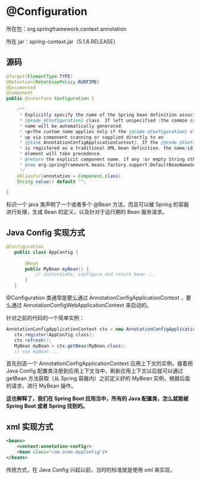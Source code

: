 # @Configuration

所在包：org.springframework.context.annotation

所在 jar：spring-context.jar（5.1.6.RELEASE）

## 源码

```java
@Target(ElementType.TYPE)
@Retention(RetentionPolicy.RUNTIME)
@Documented
@Component
public @interface Configuration {

	/**
	 * Explicitly specify the name of the Spring bean definition associated with the
	 * {@code @Configuration} class. If left unspecified (the common case), a bean
	 * name will be automatically generated.
	 * <p>The custom name applies only if the {@code @Configuration} class is picked
	 * up via component scanning or supplied directly to an
	 * {@link AnnotationConfigApplicationContext}. If the {@code @Configuration} class
	 * is registered as a traditional XML bean definition, the name/id of the bean
	 * element will take precedence.
	 * @return the explicit component name, if any (or empty String otherwise)
	 * @see org.springframework.beans.factory.support.DefaultBeanNameGenerator
	 */
	@AliasFor(annotation = Component.class)
	String value() default "";

}
```

标识一个 java 类声明了一个或者多个 @Bean 方法，而且可以被 Spring 的容器进行处理，生成 Bean 的定义，以及针对于运行期的 Bean 服务请求。

## Java Config 实现方式

```java
@Configuration
   public class AppConfig {
  
       @Bean
       public MyBean myBean() {
           // instantiate, configure and return bean ...
       }
   }
```

@Configuration 类通常是要么通过 AnnotationConfigApplicationContext ，要么通过 AnnotationConfigWebApplicationContext 来启动的。

针对之前的代码的一个简单实例：

```java
AnnotationConfigApplicationContext ctx = new AnnotationConfigApplicationContext();
   ctx.register(AppConfig.class);
   ctx.refresh();
   MyBean myBean = ctx.getBean(MyBean.class);
   // use myBean ...
```

首先创造一个 AnnotationConfigApplicationContext 应用上下文的实例，接着把 Java Config 配置类注册到应用上下文当中，刷新应用上下文以后就可以通过 getBean 方法获取（从 Spring 容器内）之前定义好的 MyBean 实例，根据后面的请求，进行 MyBean 操作。

**这也解释了，我们在 Spring Boot 应用当中，所有的 Java 配置类，怎么就能被 Spring Boot 或者 Spring 找到的。**

## xml 实现方式

```xml
<beans>
    <context:annotation-config/>
    <bean class="com.acme.AppConfig"/>
</beans>
```

传统方式，在 Java Config 兴起以前，当时的标准就是使用 xml 来实现，

